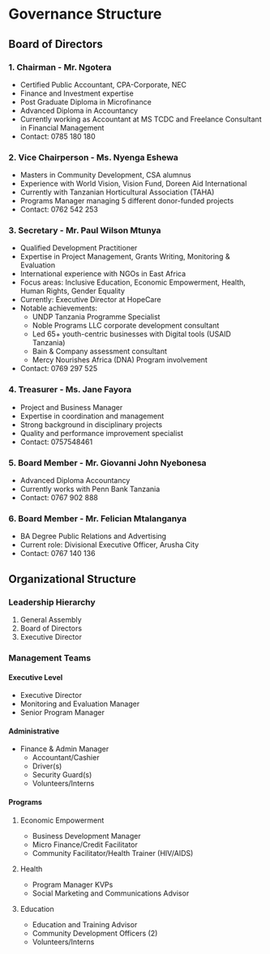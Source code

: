 # Governance Structure

## Board of Directors

### 1. Chairman - Mr. Ngotera
- Certified Public Accountant, CPA-Corporate, NEC
- Finance and Investment expertise
- Post Graduate Diploma in Microfinance
- Advanced Diploma in Accountancy
- Currently working as Accountant at MS TCDC and Freelance Consultant in Financial Management
- Contact: 0785 180 180

### 2. Vice Chairperson - Ms. Nyenga Eshewa
- Masters in Community Development, CSA alumnus
- Experience with World Vision, Vision Fund, Doreen Aid International
- Currently with Tanzanian Horticultural Association (TAHA)
- Programs Manager managing 5 different donor-funded projects
- Contact: 0762 542 253

### 3. Secretary - Mr. Paul Wilson Mtunya
- Qualified Development Practitioner
- Expertise in Project Management, Grants Writing, Monitoring & Evaluation
- International experience with NGOs in East Africa
- Focus areas: Inclusive Education, Economic Empowerment, Health, Human Rights, Gender Equality
- Currently: Executive Director at HopeCare
- Notable achievements:
  - UNDP Tanzania Programme Specialist
  - Noble Programs LLC corporate development consultant
  - Led 65+ youth-centric businesses with Digital tools (USAID Tanzania)
  - Bain & Company assessment consultant
  - Mercy Nourishes Africa (DNA) Program involvement
- Contact: 0769 297 525

### 4. Treasurer - Ms. Jane Fayora
- Project and Business Manager
- Expertise in coordination and management
- Strong background in disciplinary projects
- Quality and performance improvement specialist
- Contact: 0757548461

### 5. Board Member - Mr. Giovanni John Nyebonesa
- Advanced Diploma Accountancy
- Currently works with Penn Bank Tanzania
- Contact: 0767 902 888

### 6. Board Member - Mr. Felician Mtalanganya
- BA Degree Public Relations and Advertising
- Current role: Divisional Executive Officer, Arusha City
- Contact: 0767 140 136

## Organizational Structure

### Leadership Hierarchy
1. General Assembly
2. Board of Directors
3. Executive Director

### Management Teams

#### Executive Level
- Executive Director
- Monitoring and Evaluation Manager
- Senior Program Manager

#### Administrative
- Finance & Admin Manager
  - Accountant/Cashier
  - Driver(s)
  - Security Guard(s)
  - Volunteers/Interns

#### Programs
1. Economic Empowerment
   - Business Development Manager
   - Micro Finance/Credit Facilitator
   - Community Facilitator/Health Trainer (HIV/AIDS)

2. Health
   - Program Manager KVPs
   - Social Marketing and Communications Advisor

3. Education
   - Education and Training Advisor
   - Community Development Officers (2)
   - Volunteers/Interns
